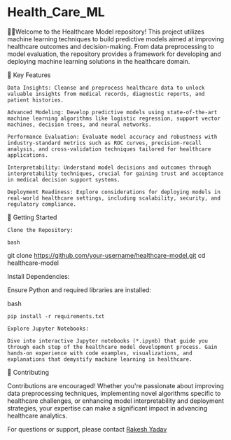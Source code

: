 # Health_Care_ML
👨‍⚕️Welcome to the Healthcare Model repository! This project utilizes machine learning techniques to build predictive models aimed at improving healthcare outcomes and decision-making. From data preprocessing to model evaluation, the repository provides a framework for developing and deploying machine learning solutions in the healthcare domain.

🏥 Key Features

    Data Insights: Cleanse and preprocess healthcare data to unlock valuable insights from medical records, diagnostic reports, and patient histories.

    Advanced Modeling: Develop predictive models using state-of-the-art machine learning algorithms like logistic regression, support vector machines, decision trees, and neural networks.

    Performance Evaluation: Evaluate model accuracy and robustness with industry-standard metrics such as ROC curves, precision-recall analysis, and cross-validation techniques tailored for healthcare applications.

    Interpretability: Understand model decisions and outcomes through interpretability techniques, crucial for gaining trust and acceptance in medical decision support systems.

    Deployment Readiness: Explore considerations for deploying models in real-world healthcare settings, including scalability, security, and regulatory compliance.

🚀 Getting Started

    Clone the Repository:

    bash

git clone https://github.com/your-username/healthcare-model.git
cd healthcare-model

Install Dependencies:

Ensure Python and required libraries are installed:

bash

    pip install -r requirements.txt

    Explore Jupyter Notebooks:

    Dive into interactive Jupyter notebooks (*.ipynb) that guide you through each step of the healthcare model development process. Gain hands-on experience with code examples, visualizations, and explanations that demystify machine learning in healthcare.

🤝 Contributing

Contributions are encouraged! Whether you're passionate about improving data preprocessing techniques, implementing novel algorithms specific to healthcare challenges, or enhancing model interpretability and deployment strategies, your expertise can make a significant impact in advancing healthcare analytics.

For questions or support, please contact [Rakesh Yadav](https://www.linkedin.com/in/rakesh-yadav-556724118/)
